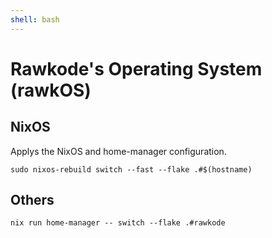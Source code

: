 ```yaml
---
shell: bash
---
```


# Rawkode's Operating System (rawkOS)

## NixOS

Applys the NixOS and home-manager configuration.

```shell '{"name": "rebuild"}
sudo nixos-rebuild switch --fast --flake .#$(hostname)
```

## Others

```shell '{"name": "home-manager switch"}'
nix run home-manager -- switch --flake .#rawkode
```
